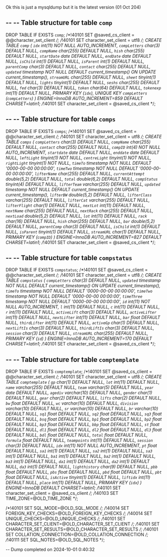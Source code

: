Ok this is just a mysqldump but it is the latest version (01 Oct 204)




--
-- Table structure for table `comp`
--

DROP TABLE IF EXISTS `comp`;
/*!40101 SET @saved_cs_client     = @@character_set_client */;
/*!40101 SET character_set_client = utf8 */;
CREATE TABLE `comp` (
  `idx` int(11) NOT NULL AUTO_INCREMENT,
  `compLetters` char(3) DEFAULT NULL,
  `compName` char(255) DEFAULT NULL,
  `hish` char(255) DEFAULT NULL,
  `startDate` date DEFAULT NULL,
  `endDate` date DEFAULT NULL,
  `isChild` int(1) DEFAULT NULL,
  `isParent` int(1) DEFAULT NULL,
  `parentComp` char(3) DEFAULT NULL,
  `contact` char(255) DEFAULT NULL,
  `updated` timestamp NOT NULL DEFAULT current_timestamp() ON UPDATE current_timestamp(),
  `streamURL` char(255) DEFAULT NULL,
  `sheet` tinyint(1) DEFAULT NULL,
  `lights` tinyint(1) DEFAULT NULL,
  `seshs` char(255) DEFAULT NULL,
  `fed` char(3) DEFAULT NULL,
  `token` char(64) DEFAULT NULL,
  `tokenexp` int(11) DEFAULT NULL,
  PRIMARY KEY (`idx`),
  UNIQUE KEY `compLetters` (`compLetters`)
) ENGINE=InnoDB AUTO_INCREMENT=859 DEFAULT CHARSET=latin1;
/*!40101 SET character_set_client = @saved_cs_client */;

--
-- Table structure for table `comps`
--

DROP TABLE IF EXISTS `comps`;
/*!40101 SET @saved_cs_client     = @@character_set_client */;
/*!40101 SET character_set_client = utf8 */;
CREATE TABLE `comps` (
  `compLetters` char(3) DEFAULT NULL,
  `compName` char(255) DEFAULT NULL,
  `contact` char(255) DEFAULT NULL,
  `compID` int(4) NOT NULL AUTO_INCREMENT,
  `startdate` date DEFAULT NULL,
  `enddate` date DEFAULT NULL,
  `leftLight` tinyint(1) NOT NULL,
  `centreLight` tinyint(1) NOT NULL,
  `rightLight` tinyint(1) NOT NULL,
  `timeTo` timestamp NOT NULL DEFAULT '0000-00-00 00:00:00',
  `timeTwo` timestamp NOT NULL DEFAULT '0000-00-00 00:00:00',
  `lifterName` char(255) DEFAULT NULL,
  `currentAttempt` double(5,2) DEFAULT NULL,
  `total` double(6,2) DEFAULT NULL,
  `compStatus` tinyint(4) DEFAULT NULL,
  `lifterTeam` varchar(255) DEFAULT NULL,
  `updated` timestamp NOT NULL DEFAULT current_timestamp() ON UPDATE current_timestamp(),
  `lifterBW` double(5,2) DEFAULT NULL,
  `lifterClass` varchar(255) DEFAULT NULL,
  `lifterCat` varchar(255) DEFAULT NULL,
  `lifterFlight` char(1) DEFAULT NULL,
  `nextLot` int(11) DEFAULT NULL,
  `nextName` char(255) DEFAULT NULL,
  `nextRack` char(255) DEFAULT NULL,
  `nextLoad` double(5,2) DEFAULT NULL,
  `lot` int(11) DEFAULT NULL,
  `rack` char(16) DEFAULT NULL,
  `hish` char(255) DEFAULT NULL,
  `bar` double(5,2) DEFAULT NULL,
  `parentComp` char(3) DEFAULT NULL,
  `isChild` int(1) DEFAULT NULL,
  `isParent` tinyint(1) DEFAULT NULL,
  `streamURL` char(1) DEFAULT NULL,
  PRIMARY KEY (`compID`)
) ENGINE=InnoDB AUTO_INCREMENT=827 DEFAULT CHARSET=latin1;
/*!40101 SET character_set_client = @saved_cs_client */;

--
-- Table structure for table `compstatus`
--

DROP TABLE IF EXISTS `compstatus`;
/*!40101 SET @saved_cs_client     = @@character_set_client */;
/*!40101 SET character_set_client = utf8 */;
CREATE TABLE `compstatus` (
  `compLetters` char(3) DEFAULT NULL,
  `updated` timestamp NOT NULL DEFAULT current_timestamp() ON UPDATE current_timestamp(),
  `timeTo` timestamp NOT NULL DEFAULT '0000-00-00 00:00:00',
  `timeTwo` timestamp NOT NULL DEFAULT '0000-00-00 00:00:00',
  `timeThree` timestamp NOT NULL DEFAULT '0000-00-00 00:00:00',
  `id` int(11) NOT NULL AUTO_INCREMENT,
  `l` int(11) DEFAULT NULL,
  `c` int(11) DEFAULT NULL,
  `r` int(11) DEFAULT NULL,
  `activeLift` char(3) DEFAULT NULL,
  `activeLifter` int(11) DEFAULT NULL,
  `nextLifter` int(11) DEFAULT NULL,
  `bar` float DEFAULT NULL,
  `thirdLifter` int(11) DEFAULT NULL,
  `activeGp` char(1) DEFAULT NULL,
  `nextLiftIs` char(3) DEFAULT NULL,
  `thirdLiftIs` char(3) DEFAULT NULL,
  `session` char(3) DEFAULT NULL,
  `streamURL` char(255) DEFAULT NULL,
  PRIMARY KEY (`id`)
) ENGINE=InnoDB AUTO_INCREMENT=170 DEFAULT CHARSET=latin1;
/*!40101 SET character_set_client = @saved_cs_client */;

--
-- Table structure for table `comptemplate`
--

DROP TABLE IF EXISTS `comptemplate`;
/*!40101 SET @saved_cs_client     = @@character_set_client */;
/*!40101 SET character_set_client = utf8 */;
CREATE TABLE `comptemplate` (
  `gp` char(1) DEFAULT NULL,
  `lot` int(11) DEFAULT NULL,
  `name` varchar(255) DEFAULT NULL,
  `team` varchar(5) DEFAULT NULL,
  `year` date DEFAULT NULL,
  `agediv` varchar(10) DEFAULT NULL,
  `gender` char(1) DEFAULT NULL,
  `gear` char(2) DEFAULT NULL,
  `lifts` char(2) DEFAULT NULL,
  `bw` float DEFAULT NULL,
  `wc` varchar(10) DEFAULT NULL,
  `division` varchar(10) DEFAULT NULL,
  `sr` varchar(10) DEFAULT NULL,
  `br` varchar(10) DEFAULT NULL,
  `sq1` float DEFAULT NULL,
  `sq2` float DEFAULT NULL,
  `sq3` float DEFAULT NULL,
  `bsq` float DEFAULT NULL,
  `bp1` float DEFAULT NULL,
  `bp2` float DEFAULT NULL,
  `bp3` float DEFAULT NULL,
  `bbp` float DEFAULT NULL,
  `st` float DEFAULT NULL,
  `dl1` float DEFAULT NULL,
  `dl2` float DEFAULT NULL,
  `dl3` float DEFAULT NULL,
  `bdl` float DEFAULT NULL,
  `total` float DEFAULT NULL,
  `formula` float DEFAULT NULL,
  `teampoints` int(11) DEFAULT NULL,
  `session` char(3) DEFAULT NULL,
  `idx` int(11) NOT NULL AUTO_INCREMENT,
  `pt` float DEFAULT NULL,
  `sa1` int(1) DEFAULT NULL,
  `sa2` int(1) DEFAULT NULL,
  `sa3` int(1) DEFAULT NULL,
  `ba1` int(1) DEFAULT NULL,
  `ba2` int(1) DEFAULT NULL,
  `ba3` int(1) DEFAULT NULL,
  `da1` int(1) DEFAULT NULL,
  `da2` int(1) DEFAULT NULL,
  `da3` int(1) DEFAULT NULL,
  `lighthistory` char(9) DEFAULT NULL,
  `pbb` float DEFAULT NULL,
  `pbs` float DEFAULT NULL,
  `pbd` float DEFAULT NULL,
  `pbt` float DEFAULT NULL,
  `isActive` tinyint(1) DEFAULT NULL,
  `liftidx` int(11) DEFAULT NULL,
  `place` int(11) DEFAULT NULL,
  PRIMARY KEY (`idx`)
) ENGINE=InnoDB DEFAULT CHARSET=latin1;
/*!40101 SET character_set_client = @saved_cs_client */;
/*!40103 SET TIME_ZONE=@OLD_TIME_ZONE */;

/*!40101 SET SQL_MODE=@OLD_SQL_MODE */;
/*!40014 SET FOREIGN_KEY_CHECKS=@OLD_FOREIGN_KEY_CHECKS */;
/*!40014 SET UNIQUE_CHECKS=@OLD_UNIQUE_CHECKS */;
/*!40101 SET CHARACTER_SET_CLIENT=@OLD_CHARACTER_SET_CLIENT */;
/*!40101 SET CHARACTER_SET_RESULTS=@OLD_CHARACTER_SET_RESULTS */;
/*!40101 SET COLLATION_CONNECTION=@OLD_COLLATION_CONNECTION */;
/*!40111 SET SQL_NOTES=@OLD_SQL_NOTES */;

-- Dump completed on 2024-10-01  0:40:32
